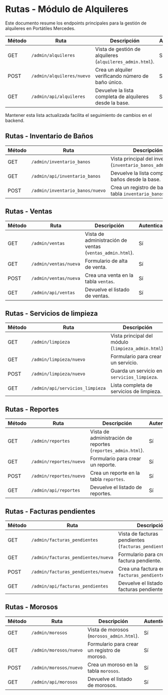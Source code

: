 # Rutas - Módulo de Alquileres

Este documento resume los endpoints principales para la gestión de alquileres en Portátiles Mercedes.

| Método | Ruta | Descripción | Autenticación |
|--------|------|-------------|---------------|
| GET | `/admin/alquileres` | Vista de gestión de alquileres (`alquileres_admin.html`). | Sí |
| POST | `/admin/alquileres/nuevo` | Crea un alquiler verificando número de baño único. | Sí |
| GET | `/admin/api/alquileres` | Devuelve la lista completa de alquileres desde la base. | Sí |

Mantener esta lista actualizada facilita el seguimiento de cambios en el backend.

## Rutas - Inventario de Baños

| Método | Ruta | Descripción | Autenticación |
|--------|------|-------------|---------------|
| GET | `/admin/inventario_banos` | Vista principal del inventario (`inventario_banos_admin.html`). | Sí |
| GET | `/admin/api/inventario_banos` | Devuelve la lista completa de baños desde la base. | Sí |
| POST | `/admin/inventario_banos/nuevo` | Crea un registro de baño en la tabla `inventario_banos`. | Sí |

## Rutas - Ventas

| Método | Ruta | Descripción | Autenticación |
|--------|------|-------------|---------------|
| GET | `/admin/ventas` | Vista de administración de ventas (`ventas_admin.html`). | Sí |
| GET | `/admin/ventas/nueva` | Formulario de alta de venta. | Sí |
| POST | `/admin/ventas/nueva` | Crea una venta en la tabla `ventas`. | Sí |
| GET | `/admin/api/ventas` | Devuelve el listado de ventas. | Sí |

## Rutas - Servicios de limpieza

| Método | Ruta | Descripción | Autenticación |
|--------|------|-------------|---------------|
| GET | `/admin/limpieza` | Vista principal del módulo (`limpieza_admin.html`). | Sí |
| GET | `/admin/limpieza/nuevo` | Formulario para crear un servicio. | Sí |
| POST | `/admin/limpieza/nuevo` | Guarda un servicio en `servicios_limpieza`. | Sí |
| GET | `/admin/api/servicios_limpieza` | Lista completa de servicios de limpieza. | Sí |

## Rutas - Reportes

| Método | Ruta | Descripción | Autenticación |
|--------|------|-------------|---------------|
| GET | `/admin/reportes` | Vista de administración de reportes (`reportes_admin.html`). | Sí |
| GET | `/admin/reportes/nuevo` | Formulario para crear un reporte. | Sí |
| POST | `/admin/reportes/nuevo` | Crea un reporte en la tabla `reportes`. | Sí |
| GET | `/admin/api/reportes` | Devuelve el listado de reportes. | Sí |

## Rutas - Facturas pendientes

| Método | Ruta | Descripción | Autenticación |
|--------|------|-------------|---------------|
| GET | `/admin/facturas_pendientes` | Vista de facturas pendientes (`facturas_pendientes.html`). | Sí |
| GET | `/admin/facturas_pendientes/nueva` | Formulario para crear una factura pendiente. | Sí |
| POST | `/admin/facturas_pendientes/nueva` | Crea una factura en la tabla `facturas_pendientes`. | Sí |
| GET | `/admin/api/facturas_pendientes` | Devuelve el listado de facturas pendientes. | Sí |

## Rutas - Morosos

| Método | Ruta | Descripción | Autenticación |
|--------|------|-------------|---------------|
| GET | `/admin/morosos` | Vista de morosos (`morosos_admin.html`). | Sí |
| GET | `/admin/morosos/nuevo` | Formulario para crear un registro de moroso. | Sí |
| POST | `/admin/morosos/nuevo` | Crea un moroso en la tabla `morosos`. | Sí |
| GET | `/admin/api/morosos` | Devuelve el listado de morosos. | Sí |
